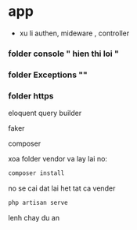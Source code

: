 # app

 - xu li authen, mideware , controller 
  ### folder console " hien thi loi "

  ### folder Exceptions ""
  ### folder https 


  eloquent 
  query builder

  faker 

  composer 


  xoa folder vendor va lay lai no: 

  ```cmd 
  composer install  
  
  ```

  no se cai dat lai het tat ca vender



  ```bash 
  php artisan serve 
  ``` 
  lenh chay du an 

  